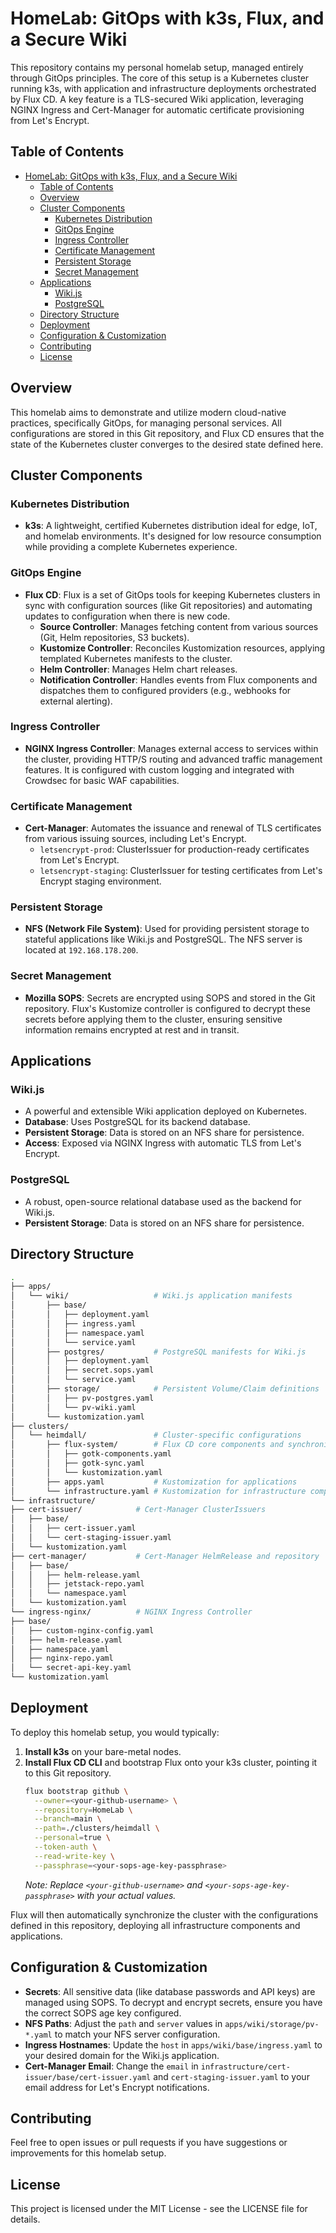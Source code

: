 # HomeLab: GitOps with k3s, Flux, and a Secure Wiki

This repository contains my personal homelab setup, managed entirely through GitOps principles. The core of this setup is a Kubernetes cluster running k3s, with application and infrastructure deployments orchestrated by Flux CD. A key feature is a TLS-secured Wiki application, leveraging NGINX Ingress and Cert-Manager for automatic certificate provisioning from Let's Encrypt.

## Table of Contents

- [HomeLab: GitOps with k3s, Flux, and a Secure Wiki](#homelab-gitops-with-k3s-flux-and-a-secure-wiki)
  - [Table of Contents](#table-of-contents)
  - [Overview](#overview)
  - [Cluster Components](#cluster-components)
    - [Kubernetes Distribution](#kubernetes-distribution)
    - [GitOps Engine](#gitops-engine)
    - [Ingress Controller](#ingress-controller)
    - [Certificate Management](#certificate-management)
    - [Persistent Storage](#persistent-storage)
    - [Secret Management](#secret-management)
  - [Applications](#applications)
    - [Wiki.js](#wikijs)
    - [PostgreSQL](#postgresql)
  - [Directory Structure](#directory-structure)
  - [Deployment](#deployment)
  - [Configuration & Customization](#configuration--customization)
  - [Contributing](#contributing)
  - [License](#license)

## Overview

This homelab aims to demonstrate and utilize modern cloud-native practices, specifically GitOps, for managing personal services. All configurations are stored in this Git repository, and Flux CD ensures that the state of the Kubernetes cluster converges to the desired state defined here.

## Cluster Components

### Kubernetes Distribution

* **k3s**: A lightweight, certified Kubernetes distribution ideal for edge, IoT, and homelab environments. It's designed for low resource consumption while providing a complete Kubernetes experience.

### GitOps Engine

* **Flux CD**: Flux is a set of GitOps tools for keeping Kubernetes clusters in sync with configuration sources (like Git repositories) and automating updates to configuration when there is new code.
    * **Source Controller**: Manages fetching content from various sources (Git, Helm repositories, S3 buckets).
    * **Kustomize Controller**: Reconciles Kustomization resources, applying templated Kubernetes manifests to the cluster.
    * **Helm Controller**: Manages Helm chart releases.
    * **Notification Controller**: Handles events from Flux components and dispatches them to configured providers (e.g., webhooks for external alerting).

### Ingress Controller

* **NGINX Ingress Controller**: Manages external access to services within the cluster, providing HTTP/S routing and advanced traffic management features. It is configured with custom logging and integrated with Crowdsec for basic WAF capabilities.

### Certificate Management

* **Cert-Manager**: Automates the issuance and renewal of TLS certificates from various issuing sources, including Let's Encrypt.
    * `letsencrypt-prod`: ClusterIssuer for production-ready certificates from Let's Encrypt.
    * `letsencrypt-staging`: ClusterIssuer for testing certificates from Let's Encrypt staging environment.

### Persistent Storage

* **NFS (Network File System)**: Used for providing persistent storage to stateful applications like Wiki.js and PostgreSQL. The NFS server is located at `192.168.178.200`.

### Secret Management

* **Mozilla SOPS**: Secrets are encrypted using SOPS and stored in the Git repository. Flux's Kustomize controller is configured to decrypt these secrets before applying them to the cluster, ensuring sensitive information remains encrypted at rest and in transit.

## Applications

### Wiki.js

* A powerful and extensible Wiki application deployed on Kubernetes.
* **Database**: Uses PostgreSQL for its backend database.
* **Persistent Storage**: Data is stored on an NFS share for persistence.
* **Access**: Exposed via NGINX Ingress with automatic TLS from Let's Encrypt.

### PostgreSQL

* A robust, open-source relational database used as the backend for Wiki.js.
* **Persistent Storage**: Data is stored on an NFS share for persistence.

## Directory Structure
```bash
.
├── apps/
│   └── wiki/                   # Wiki.js application manifests
│       ├── base/
│       │   ├── deployment.yaml
│       │   ├── ingress.yaml
│       │   ├── namespace.yaml
│       │   └── service.yaml
│       ├── postgres/           # PostgreSQL manifests for Wiki.js
│       │   ├── deployment.yaml
│       │   ├── secret.sops.yaml
│       │   └── service.yaml
│       ├── storage/            # Persistent Volume/Claim definitions
│       │   ├── pv-postgres.yaml
│       │   └── pv-wiki.yaml
│       └── kustomization.yaml
├── clusters/
│   └── heimdall/               # Cluster-specific configurations
│       ├── flux-system/        # Flux CD core components and synchronization
│       │   ├── gotk-components.yaml
│       │   ├── gotk-sync.yaml
│       │   └── kustomization.yaml
│       ├── apps.yaml           # Kustomization for applications
│       └── infrastructure.yaml # Kustomization for infrastructure components
└── infrastructure/
├── cert-issuer/            # Cert-Manager ClusterIssuers
│   ├── base/
│   │   ├── cert-issuer.yaml
│   │   └── cert-staging-issuer.yaml
│   └── kustomization.yaml
├── cert-manager/           # Cert-Manager HelmRelease and repository
│   ├── base/
│   │   ├── helm-release.yaml
│   │   ├── jetstack-repo.yaml
│   │   └── namespace.yaml
│   └── kustomization.yaml
└── ingress-nginx/          # NGINX Ingress Controller
├── base/
│   ├── custom-nginx-config.yaml
│   ├── helm-release.yaml
│   ├── namespace.yaml
│   ├── nginx-repo.yaml
│   └── secret-api-key.yaml
└── kustomization.yaml
```

## Deployment

To deploy this homelab setup, you would typically:

1.  **Install k3s** on your bare-metal nodes.
2.  **Install Flux CD CLI** and bootstrap Flux onto your k3s cluster, pointing it to this Git repository.
    ```bash
    flux bootstrap github \
      --owner=<your-github-username> \
      --repository=HomeLab \
      --branch=main \
      --path=./clusters/heimdall \
      --personal=true \
      --token-auth \
      --read-write-key \
      --passphrase=<your-sops-age-key-passphrase>
    ```
    *Note: Replace `<your-github-username>` and `<your-sops-age-key-passphrase>` with your actual values.*

Flux will then automatically synchronize the cluster with the configurations defined in this repository, deploying all infrastructure components and applications.

## Configuration & Customization

* **Secrets**: All sensitive data (like database passwords and API keys) are managed using SOPS. To decrypt and encrypt secrets, ensure you have the correct SOPS age key configured.
* **NFS Paths**: Adjust the `path` and `server` values in `apps/wiki/storage/pv-*.yaml` to match your NFS server configuration.
* **Ingress Hostnames**: Update the `host` in `apps/wiki/base/ingress.yaml` to your desired domain for the Wiki.js application.
* **Cert-Manager Email**: Change the `email` in `infrastructure/cert-issuer/base/cert-issuer.yaml` and `cert-staging-issuer.yaml` to your email address for Let's Encrypt notifications.

## Contributing

Feel free to open issues or pull requests if you have suggestions or improvements for this homelab setup.

## License

This project is licensed under the MIT License - see the LICENSE file for details.